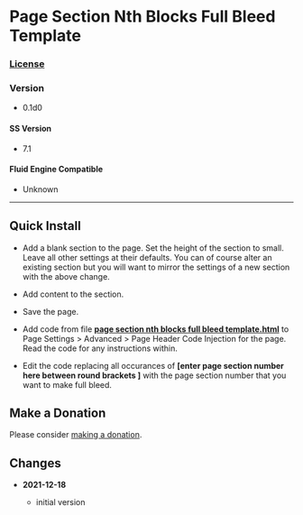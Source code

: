 # Page Section Nth Blocks Full Bleed Template

### [License][99]

### Version

  * 0.1d0

#### SS Version

  * 7.1

#### Fluid Engine Compatible

  * Unknown

---

## Quick Install

* Add a blank section to the page. Set the height of the section to small. Leave
  all other settings at their defaults. You can of course alter an existing
  section but you will want to mirror the settings of a new section with the
  above change.
  
* Add content to the section.
  
* Save the page.
  
* Add code from file
  **[page section nth blocks full bleed template.html](page%20section%20nth%20blocks%20full%20bleed%20template.html#L1)**
  to Page Settings > Advanced > Page Header Code Injection for the page. Read
  the code for any instructions within.
  
* Edit the code replacing all occurances of **[enter page section number here
  between round brackets ]** with the page section number that you want to make
  full bleed.

## Make a Donation

Please consider
[making a donation](https://github.com/tomsWebConsulting/twcsl#make-a-donation).

## Changes

<!-- * **2021-09-18**

  * changed name from Add One Left Class to Product Detail Page to Store Product
    Detail One Left Class Add
  * use twcsl
  * bumped version to 0.2d0
  -->
* **2021-12-18**

  * initial version

[99]: https://github.com/tomsWebConsulting/twcsl/blob/main/LICENSE.txt#L1
